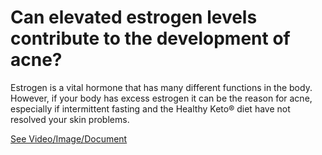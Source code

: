 # Can elevated estrogen levels contribute to the development of acne?

Estrogen is a vital hormone that has many different functions in the body. However, if your body has excess estrogen it can be the reason for acne, especially if intermittent fasting and the Healthy Keto® diet have not resolved your skin problems.

 [See Video/Image/Document](https://hls-player.drberg.com/asset?path=migrated-assets/if-nothing-is-working-for-acne-try-this-acne-removal-treatment-drberg)